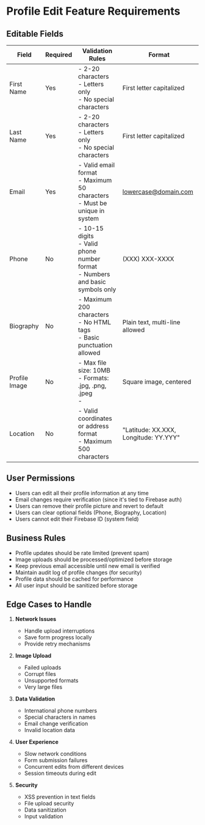 # Profile Edit Feature Requirements

## Editable Fields

| Field         | Required | Validation Rules                                                                        | Format                                |
| ------------- | -------- | --------------------------------------------------------------------------------------- | ------------------------------------- |
| First Name    | Yes      | - 2-20 characters<br>- Letters only<br>- No special characters                          | First letter capitalized              |
| Last Name     | Yes      | - 2-20 characters<br>- Letters only<br>- No special characters                          | First letter capitalized              |
| Email         | Yes      | - Valid email format<br>- Maximum 50 characters<br>- Must be unique in system           | lowercase@domain.com                  |
| Phone         | No       | - 10-15 digits<br>- Valid phone number format<br>- Numbers and basic symbols only       | (XXX) XXX-XXXX                        |
| Biography     | No       | - Maximum 200 characters<br>- No HTML tags<br>- Basic punctuation allowed               | Plain text, multi-line allowed        |
| Profile Image | No       | - Max file size: 10MB<br>- Formats: .jpg, .png, .jpeg<br>-                              | Square image, centered                |
| Location      | No       | - Valid coordinates or address format<br>- Maximum 500 characters                       | "Latitude: XX.XXX, Longitude: YY.YYY" |

## User Permissions

- Users can edit all their profile information at any time
- Email changes require verification (since it's tied to Firebase auth)
- Users can remove their profile picture and revert to default
- Users can clear optional fields (Phone, Biography, Location)
- Users cannot edit their Firebase ID (system field)

## Business Rules

- Profile updates should be rate limited (prevent spam)
- Image uploads should be processed/optimized before storage
- Keep previous email accessible until new email is verified
- Maintain audit log of profile changes (for security)
- Profile data should be cached for performance
- All user input should be sanitized before storage

## Edge Cases to Handle

1. **Network Issues**

   - Handle upload interruptions
   - Save form progress locally
   - Provide retry mechanisms

2. **Image Upload**

   - Failed uploads
   - Corrupt files
   - Unsupported formats
   - Very large files

3. **Data Validation**

   - International phone numbers
   - Special characters in names
   - Email change verification
   - Invalid location data

4. **User Experience**

   - Slow network conditions
   - Form submission failures
   - Concurrent edits from different devices
   - Session timeouts during edit

5. **Security**
   - XSS prevention in text fields
   - File upload security
   - Data sanitization
   - Input validation
